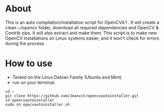 # About 

This is an auto compilation/installation script for OpenCV4.1 . It will create a clean ~/opencv folder, download all required dependencies and OpenCV & Contrib zips. It will also extract and make them. This script is to make new OpenCV installations on Linux systems easier, and it won't check for errors during the process. 


# How to use

- Tested on the Linux Debian Family (Ubuntu and Mint)
- run on your terminal:

```
cd ~ 
git clone https://github.com/Jeanvit/opencvautoinstaller.git
cd opencvautoinstaller
sudo sh opecvautoinstaller.sh
``` 

